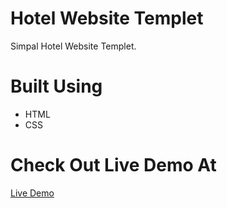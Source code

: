 # Hotel Website Templet
Simpal Hotel Website Templet.

# Built Using 
* HTML
* CSS

# Check Out Live Demo At
[ Live Demo ](https://ashishsiot.github.io/HotelWebsite/. )
